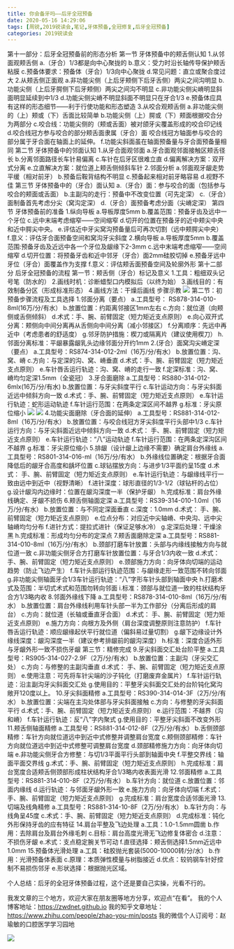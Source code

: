 ```yaml
---
title: 你会备牙吗——后牙全冠预备
date: 2020-05-16 14:29:06
tags: [周锐,2019锐读会,笔记,牙体预备,全冠修复,后牙全冠预备]
categories: 2019锐读会
---
```

第十一部分：后牙全冠预备前的形态分析
第一节 牙体预备中的颊舌侧认知
1.从邻面观颊舌侧
a.（牙合）1/3都是向中心聚拢的
b.意义：受力时沿长轴传导保护颊舌粘膜
c.预备体要求：预备体（牙合）1/3向中心聚拢
d.常见问题：直立或聚合度过大
2.从颊舌侧正面观
a.非功能尖侧（上后牙颊侧下后牙舌侧）两尖之间沟明显
b.功能尖侧（上后牙腭侧下后牙颊侧）两尖之间沟不明显
c.非功能尖侧尖嵴明显斜面明显延续到中1/3
d.功能尖侧尖嵴不明显斜面不明显只在牙合1/3
e.预备体应具有这样的形态细节——利于行使功能和形态塑造
3.从咬合观颊舌侧
a.非功能尖侧的（上）颊或（下）舌面比较简单
b.功能尖侧（上）腭或（下）颊面根据咬合分为两部分
c.咬合线：功能尖侧的（颊或舌面）被对颌牙尖覆盖形成的咬合印记线
d.咬合线冠方参与咬合的部分颊舌面隶属（牙合）面
咬合线冠方轴面参与咬合的部分属于牙合面在轴面上的延伸。
f.功能尖斜面虽在轴面预备量与牙合面预备量相同
第二节 牙体预备中的邻面认知
1.从牙合面观邻面
a.牙合面观邻面接触区颊舌径长
b.分离邻面路径长车针易偏离
c.车针在后牙区很难立直
d.偏离解决方案：双开式分离
e.立直解决方案：就位道上颊舌侧倾斜车针
2.邻面分析
a.邻面观牙龈走势平缓（相对前牙）
b.预备后鞍背结构不明显
c.预备起来相对前牙略容易
d.视野不佳
第三节 牙体预备中的（牙合）面认知
a.（牙合）面：参与咬合的面（包括参与咬合的颊面或舌面）
b.主副沟的走行：预备中不改变位置（可先定深）
c.（牙合）面制备首先考虑分尖（窝沟定深）
d.（牙合）面预备考虑分面（尖嵴定深）
第四节 牙体预备前的准备
1.纵向导板
a.导板厚度5mm
b.覆盖范围：预备牙齿及远中一个牙位
c.远中末端考虑缩窄——空间缩窄
d.切开的位置在预备牙的近中颊尖中央和近中腭尖中央。
e.评估近中牙尖窝沟预备量后可再次切割（远中颊腭尖中央）
f.意义：评估牙合面预备空间和窝沟牙尖斜度
2.横向导板
a.导板厚度5mm
b.覆盖范围:预备牙齿及近远中各一个牙位及龈缘下2-3mm
c.远中末端考虑缩窄——空间缩窄
d.切开位置：将预备牙齿和近中邻牙（牙合）面2mm硅胶切掉
e.预备牙远中牙位（牙合）面覆盖作为支撑
f.意义：评估颊舌面预备空间及轮廓外形
第十二部分 后牙全冠预备的流程
第一节：颊舌侧（牙合）标记及意义
1.工具：粗细双头记号笔（防水的）
2.画线时机：诊断蜡型口内模拟后（以终为始）
3.画线目的：有效制备分区（形成标准形态）
4.画线方法：干燥后画线
步骤示教
![](https://zymblog-1258069789.cos.ap-chengdu.myqcloud.com/blog0152-2019rdh/027/01.png)
第二节：初预备步骤流程及工具选择
1.邻面分离（要点）
a.工具型号： RS878-314-010-8ml(16万/分/有水）
b.放置位置：约距离邻接区1mm左右
c.方向：就位道（向颊侧或舌侧倾斜）
d.术式：手、腕、前臂固定（短力矩近支点原则）
e.向心双开式分离：颊侧向中间分离再从舌侧向中间分离（减小邻接区）
f.分离顺序：先远中再近中（考虑患者的舒适度）
g.邻牙防护措施：楔刀或隔离片（建议使用楔刀）
h.邻面分离标准：平龈暴露龈乳头边缘邻面分开约1mm
2.(牙合）面窝沟尖嵴定深（要点）
a.工具型号：RS874-314-012-2ml（16万/分/有水）
b.放置位置：沟、窝、嵴
c.方向：与定深的沟、窝、嵴垂直
d.术式：手、腕、前臂固定（短力矩近支点原则）
e.车针唇舌运行轨迹：沟、窝、嵴的走行一致
f.定深标准：沟、窝、嵴均匀定深1.5mm（全瓷冠）
3.牙合面磨除
a.工具型号：RS880-314-012-6mlx(16万/分/有水)
b.放置位置：与牙尖斜度平行
c.车针运动方向：与牙尖斜面近远中倾斜方向一致
d.术式：手、腕、前臂固定（短力矩近支点原则）
e.车针运行轨迹：蛇形运动轨迹
f.车针运行范围：在两条定深区间不越界
g.标准：牙尖原位缩小
![](https://zymblog-1258069789.cos.ap-chengdu.myqcloud.com/blog0152-2019rdh/027/02.png)
![](https://zymblog-1258069789.cos.ap-chengdu.myqcloud.com/blog0152-2019rdh/027/03.png)
4.功能尖面磨除（牙合面的延伸）
a.工具型号：RS881-314-012-8ml（16万/分/有水）
b.放置位置：与咬合线冠方牙尖斜度平行头部中1/3
c.车针运行方向：与牙尖斜面近远中倾斜方向一致
d.术式： 手、腕、前臂固定（短力矩近支点原则）
e.车针运行轨迹：“八”运动轨迹
f.车针运行范围：在两条定深沟区间不越界
g.标准：牙尖原位缩小
5.排龈（设计龈上边缘不需要）确定肩台外缘线
a.工具型号：RS801-314-016-ml（16万/分/有水）
b.外缘线位置确定：根据牙合面降低后的龈牙合高度和龋坏位置
c.球钻摆放方向：与进步1/3平面约呈15度
d.术式： 手、腕、前臂固定（短力矩近支点原则）
e.车针运行轨迹：与龈缘线平行一致由远中到近中（视野清晰）
f.进针深度：球形直径的1/3-1/2（球钻杆的占位）
g.设计龈沟内边缘时：位置在龈沟深度一半（保护牙龈）
h.完成标准：肩台外缘线确定、牙龈不损伤
6.颊舌侧轴面定深
a.工具型号：RS39-314-010-1.0ml（16万/分/有水）
b.放置位置：与不同定深面垂直
c.深度：1.0mm
d.术式： 手、腕、前臂固定（短力矩近支点原则）
e.位点分布：对应近中尖轴嵴、中央沟、远中尖轴嵴均匀分布
f.进针方式：提拉式进针（保证足够水冷）
g.定深后处理：干燥涂黑
h.完成标准：形成均匀分布的定深点
7.颊舌面磨除定深
a.工具型号：RS881-314-010-8ml（16万/分/有水）
b.颈部打磨车针放置：头部与内缘线接触方向与就位道一致
c.非功能尖侧牙合方打磨车针放置位置：与牙合1/3内收一致
d.术式： 手、腕、前臂固定（短力矩近支点原则）
e.颈部施力方向：向牙体向切端的运动趋势（防止飞边产生）
f.车针头部运行轨迹范围：与龈缘走形一致范围不转向邻面
g.非功能尖侧轴面牙合1/3车针运行轨迹：“八”字形车针头部到轴面中央
h.打磨术式及范围：半切式术式和范围勿转向邻面
i.标准：颈部与就位道一致的柱状结构牙合方1/3略内收
8.邻面外缘线下降
a.工具型号：RS878-314-010-8ml（16万/分/有水）
b.放置位置：肩台外缘线利用车针头部一半为工作部分（分离后形成的肩台）
c.方向：就位道（长轴或垂直牙合面）
d.术式： 手、腕、前臂固定（短力矩近支点原则）
e.施力方向：向根方及外侧（肩台深度调整原则注意防护）
f.车针唇舌运行轨迹：顺应龈缘起伏平行就位道（偏斜易过量切割）
g.龈下边缘设计外缘线深度：龈沟深度一半（建议参考排龈前的龈沟深度）
h.标准：深度合适外形与牙龈外形一致不损伤牙龈
第三节：精修完成
9.牙尖斜面交汇处台阶平整
a.工具型号：RS905-314-027-2.9F（2万/分/有水）
b.放置位置：主副沟（牙尖交汇处）
c.方向：与修整的主副沟垂直
d.术式： 手、腕、前臂固定（短力矩近支点原则）
e.使用注意：可先将车针尖端的沙子钝化（打磨废弃金属片）
f.车针运行轨迹：沿主副沟牙尖斜面交汇处
g.使用目的：平整牙尖斜面交汇处的台阶钝化窝沟敞开120度以上。
10.牙尖斜面精修
a.工具型号：RS390-314-014-3F（2万/分/有水）
b.放置位置：尖端在主沟处体部与牙尖斜面接触
c.方向：与修整的牙尖斜面平行
d.术式：手、腕、前臂固定（短力矩近支点原则）
e.运行范围：不越界（沟和嵴）
f.车针运行轨迹：反“八”字内聚式
g.使用目的：平整牙尖斜面不改变外形
11.颊舌侧轴面精修
a.工具型号：RS881-314-012-8F（2万/分/有水）
b.舌侧颈部精修：车针方向就位道远中到近中式修整并调整肩台宽度
c.颊侧颈部精修：车针方向就位道远中到近中式修整可调整肩台宽度
d.颈部精修施力方向：向牙体向切端
e.非功能尖侧牙合方修整：与切1/3平面平行头部到轴面中央
f.平整交界线：轴面平面交界线
g.术式：手、腕、前臂固定（短力矩近支点原则）
h.完成标准：肩台宽度合适颊舌侧颈部形成柱状结构牙合1/3略内收表面光滑
12.邻面精修
a.工具型号：RS881-314-010-8F（2万/分/有水）
b.车针方向：就位道
c.放置位置：邻面内缘线
d.运行轨迹：与邻面牙龈外形一致
e.施力方向：向牙体向切端
f.术式：手、腕、前臂固定（短力矩近支点原则）
g.完成标准：肩台宽度合适邻面光滑
13.切端及线角精修
a.工具型号：RS881-314-10-8F（2万/分/有水）
b.车针方向：与线角呈45度
c.术式：手、腕、前臂固定（短力矩近支点原则）
d.完成标准：钝化外形保持牙齿的应有特征
14.肩台平整及飞边处理
a.工具：1.0-1.5mm圆凿
b.作用：去除肩台及肩台外缘毛刺
c.目标：肩台高度光滑无飞边修复体密合
d.注意：不损伤牙龈
e.术式：支点稳定腕关节可动
f.直径选择：颊舌侧选择1.5mm近远中1.0mm
15.预备体光滑处理
a.工具：硅胶抛光套装(5000-10000转/分/水）
b.作用：光滑预备体表面
c.原理：本质弹性模量与树脂接近
d.优点：较钨钢车针好控制不易损伤邻牙
e.形状选择：根据抛光区域。

个人总结：后牙的全冠牙体预备过程，这个还是要自己实操，光看不行的。


我发文章的三个地方，欢迎大家在朋友圈等地方分享，欢迎点“在看”。
我的个人博客地址：https://zwdnet.github.io
我的知乎文章地址： https://www.zhihu.com/people/zhao-you-min/posts
我的微信个人订阅号：赵瑜敏的口腔医学学习园地


![](https://zymblog-1258069789.cos.ap-chengdu.myqcloud.com/other/wx.jpg)